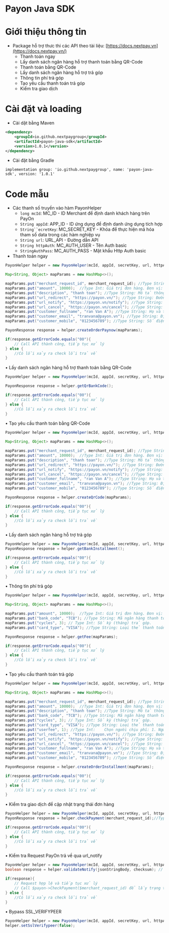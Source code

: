 # Payon Java SDK

# Giới thiệu thông tin

- Package hỗ trợ thưc thi các API theo tài liệu: [https://docs.nextpay.vn](https://docs.nextpay.vn/)
    - Thanh toán ngay
    - Lấy danh sách ngân hàng hỗ trợ thanh toán bằng QR-Code
    - Thanh toán bằng QR-Code
    - Lấy danh sách ngân hàng hỗ trợ trả góp
    - Thông tin phí trả góp
    - Tạo yêu cầu thanh toán trả góp
    - Kiểm tra giao dịch

# Cài đặt và loading

- Cài dặt bằng Maven
```xml
<dependency>
    <groupId>io.github.nextpaygroup</groupId>
    <artifactId>payon-java-sdk</artifactId>
    <version>1.0.1</version>
</dependency>
```
- Cài đặt bằng Gradle
```
implementation group: 'io.github.nextpaygroup', name: 'payon-java-sdk', version: '1.0.1'
```

# Code mẫu

- Các thanh số truyền vào hàm PayonHelper
    - `long mcId`: MC_ID - ID Merchant để định danh khách hàng trên PayOn
    - `String appId`: APP_ID - ID ứng dụng để định danh ứng dụng tích hợp
    - `String``ecretKey`: MC_SECRET_KEY - Khóa để thực hiện mã hóa tham số data trong các hàm nghiệp vụ
    - `String url`: URL_API - Đường dẫn API
    - `String httpAuth`: MC_AUTH_USER - Tên Auth basic
    - `StringAuthPass`: MC_AUTH_PASS - Mật khẩu Http Auth basic
- Thanh toán ngay

```java
PayonHelper helper = new PayonHelper(mcId, appId, secretKey, url, httpAuth, httpAuthPass);

Map<String, Object> mapParams = new HashMap<>();

mapParams.put("merchant_request_id", merchant_request_id); //Type String: Mã đơn hàng Merchant được tạo từ yêu cầu thanh toán
mapParams.put("amount", 10000);  //Type Int: Giá trị đơn hàng. Đơn vị: VNĐ
mapParams.put("description", "thanh toan"); //Type String: Mô tả thông tin đơn hàng
mapParams.put("url_redirect", "https://payon.vn/"); //Type String: Đường link chuyển tiếp sau khi thực hiện thanh toán thành công
mapParams.put("url_notify", "https://payon.vn/notify"); //Type String: Đường link thông báo kết quả đơn hàng
mapParams.put("url_cancel", "https://payon.vn/cancel"); //Type String: Đường link chuyển tiếp khi khách hàng hủy thanh toán
mapParams.put("customer_fullname", "ran Van A"); //Type String: Họ và tên khách hàng
mapParams.put("customer_email", "tranvana@payon.vn"); //Type String: Địa chỉ email khách hàng
mapParams.put("customer_mobile", "0123456789"); //Type String: Số điện thoại khách hàng

PayonResponse response = helper.createOrderPaynow(mapParams);

if(response.getErrorCode.equals("00"){
    // Call API thành công, tiếp tục xử lý
} else {
    //Có lỗi xảy ra check lỗi trả về
}
```

• Lấy danh sách ngân hàng hỗ trợ thanh toán bằng QR-Code

```java
PayonHelper helper = new PayonHelper(mcId, appId, secretKey, url, httpAuth, httpAuthPass);

PayonResponse response = helper.getQrBankCode();

if(response.getErrorCode.equals("00"){
    // Call API thành công, tiếp tục xử lý
} else {
    //Có lỗi xảy ra check lỗi trả về
}
```

• Tạo yêu cầu thanh toán bằng QR-Code

```java
PayonHelper helper = new PayonHelper(mcId, appId, secretKey, url, httpAuth, httpAuthPass);

Map<String, Object> mapParams = new HashMap<>();

mapParams.put("merchant_request_id", merchant_request_id); //Type String: Mã đơn hàng Merchant được tạo từ yêu cầu thanh toán
mapParams.put("amount", 10000);  //Type Int: Giá trị đơn hàng. Đơn vị: VNĐ
mapParams.put("description", "thanh toan"); //Type String: Mô tả thông tin đơn hàng
mapParams.put("url_redirect", "https://payon.vn/"); //Type String: Đường link chuyển tiếp sau khi thực hiện thanh toán thành công
mapParams.put("url_notify", "https://payon.vn/notify"); //Type String: Đường link thông báo kết quả đơn hàng
mapParams.put("url_cancel", "https://payon.vn/cancel"); //Type String: Đường link chuyển tiếp khi khách hàng hủy thanh toán
mapParams.put("customer_fullname", "ran Van A"); //Type String: Họ và tên khách hàng
mapParams.put("customer_email", "tranvana@payon.vn"); //Type String: Địa chỉ email khách hàng
mapParams.put("customer_mobile", "0123456789"); //Type String: Số điện thoại khách hàng

PayonResponse response = helper.createQrCode(mapParams);

if(response.getErrorCode.equals("00"){
    // Call API thành công, tiếp tục xử lý
} else {
    //Có lỗi xảy ra check lỗi trả về
}
```

• Lấy danh sách ngân hàng hỗ trợ trả góp

```java
PayonHelper helper = new PayonHelper(mcId, appId, secretKey, url, httpAuth, httpAuthPass);
PayonResponse response = helper.getBankInstallment();

if(response.getErrorCode.equals("00"){
    // Call API thành công, tiếp tục xử lý
} else {
    //Có lỗi xảy ra check lỗi trả về
}
```

• Thông tin phí trả góp

```java
PayonHelper helper = new PayonHelper(mcId, appId, secretKey, url, httpAuth, httpAuthPass);

Map<String, Object> mapParams = new HashMap<>();

mapParams.put("amount", 10000);  //Type Int: Giá trị đơn hàng. Đơn vị: VNĐ
mapParams.put("bank_code", "TCB"); //Type String: Mã ngân hàng thanh toán.
mapParams.put("cycles", 3); // Type Int: Số kỳ (tháng) trả góp.
mapParams.put("card_type", "VISA"); //Type String: Loại thẻ thanh toán:VISA, MASTERCARD, JCB.

PayonResponse response = helper.getFee(mapParams);

if(response.getErrorCode.equals("00"){
    // Call API thành công, tiếp tục xử lý
} else {
    //Có lỗi xảy ra check lỗi trả về
}
```

• Tạo yêu cầu thanh toán trả góp

```java
PayonHelper helper = new PayonHelper(mcId, appId, secretKey, url, httpAuth, httpAuthPass);

Map<String, Object> mapParams = new HashMap<>();

mapParams.put("merchant_request_id", merchant_request_id); //Type String: Mã đơn hàng Merchant được tạo từ yêu cầu thanh toán
mapParams.put("amount", 10000);  //Type Int: Giá trị đơn hàng. Đơn vị: VNĐ
mapParams.put("description", "thanh toan"); //Type String: Mô tả thông tin đơn hàng
mapParams.put("bank_code", "TCB"); //Type String: Mã ngân hàng thanh toán.
mapParams.put("cycles", 3); // Type Int: Số kỳ (tháng) trả góp.
mapParams.put("card_type", "VISA"); //Type String: Loại thẻ thanh toán:VISA, MASTERCARD, JCB.
mapParams.put("userfee", 1); //Type Int:	Chọn người chịu phí: 1. Người mua chịu phí thanh toán 2. Người bán chịu phí thanh toán.
mapParams.put("url_redirect", "https://payon.vn/"); //Type String: Đường link chuyển tiếp sau khi thực hiện thanh toán thành công
mapParams.put("url_notify", "https://payon.vn/notify"); //Type String: Đường link thông báo kết quả đơn hàng
mapParams.put("url_cancel", "https://payon.vn/cancel"); //Type String: Đường link chuyển tiếp khi khách hàng hủy thanh toán
mapParams.put("customer_fullname", "ran Van A"); //Type String: Họ và tên khách hàng
mapParams.put("customer_email", "tranvana@payon.vn"); //Type String: Địa chỉ email khách hàng
mapParams.put("customer_mobile", "0123456789"); //Type String: Số điện thoại khách hàng

PayonResponse response = helper.createOrderInstallment(mapParams);

if(response.getErrorCode.equals("00"){
    // Call API thành công, tiếp tục xử lý
} else {
    //Có lỗi xảy ra check lỗi trả về
}
```

• Kiểm tra giao dịch để cập nhật trạng thái đơn hàng

```java
PayonHelper helper = new PayonHelper(mcId, appId, secretKey, url, httpAuth, httpAuthPass);
PayonResponse response = helper.checkPayment(merchant_request_id);//Type String: Mã đơn hàng Merchant được tạo từ yêu cầu thanh toán

if(response.getErrorCode.equals("00"){
    // Call API thành công, tiếp tục xử lý
} else {
    //Có lỗi xảy ra check lỗi trả về
}
```

• Kiểm tra Request PayOn trả về qua url_notify

```java
PayonHelper helper = new PayonHelper(mcId, appId, secretKey, url, httpAuth, httpAuthPass);
boolean response = helper.validateNotify(jsonStringBody, checksum); // jsonStringBody và checksum được trả về qua url

if(response){
    // Request hợp lệ và tiếp tục xử lý
    // Call $payon->CheckPayment($merchant_request_id) để lấy trạng thái đơn hàng mới nhất sau đó sẽ xử lý cập nhật trạng thái đơn hàng
} else {
    //Có lỗi xảy ra check lỗi trả về
}
```

• Bypass SSL_VERIFYPEER

```java
PayonHelper helper = new PayonHelper(mcId, appId, secretKey, url, httpAuth, httpAuthPass);
helper.setSslVerifypeer(false);
```
